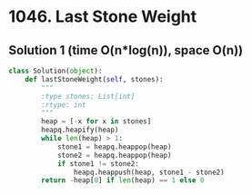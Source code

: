 # 1046. Last Stone Weight

## Solution 1 (time O(n*log(n)), space O(n))

```python
class Solution(object):
    def lastStoneWeight(self, stones):
        """
        :type stones: List[int]
        :rtype: int
        """
        heap = [-x for x in stones]
        heapq.heapify(heap)
        while len(heap) > 1:
            stone1 = heapq.heappop(heap)
            stone2 = heapq.heappop(heap)
            if stone1 != stone2:
                heapq.heappush(heap, stone1 - stone2)
        return -heap[0] if len(heap) == 1 else 0
```
